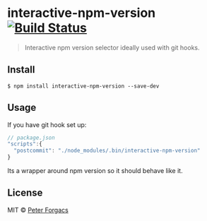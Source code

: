 # interactive-npm-version [![Build Status](https://travis-ci.org/peterforgacs/interactive-npm-version.svg?branch=master)](https://travis-ci.org/peterforgacs/interactive-npm-version)

> Interactive npm version selector ideally used with git hooks.

## Install

```
$ npm install interactive-npm-version --save-dev
```

## Usage

If you have git hook set up:

```js
// package.json
"scripts":{
  "postcommit": "./node_modules/.bin/interactive-npm-version"
}
```

Its a wrapper around npm version so it should behave like it.

## License

MIT © [Peter Forgacs](http://peterforgacs.github.io)

